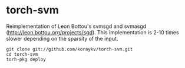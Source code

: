 torch-svm
=========

Reimplementation of Leon Bottou's svmsgd and svmasgd (http://leon.bottou.org/projects/sgd). 
This implementation is 2-10 times slower depending on the sparsity of the input.

```
git clone git://github.com/koraykv/torch-svm.git
cd torch-svm
torh-pkg deploy
```
